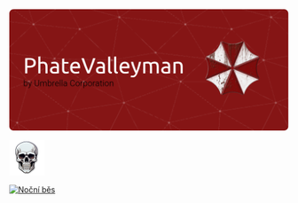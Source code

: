 ##

![Header](./header.png)

<!-- my-badges start -->

<a href="https://github.com/my-badges/my-badges/tree/master/badges/dead-commit"><img src="https://github.com/my-badges/my-badges/raw/master/badges/dead-commit/dead-commit.png" alt="Smrtelný příspěvek" title="Smrtelný příspěvek" width="64"></a>

<a href="my-badges/sleepy-coder.md"><img src="https://my-badges.github.io/my-badges/sleepy-coder.png" alt="Noční běs" title="Noční běs" width="64"></a>
<!-- my-badges end -->
